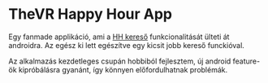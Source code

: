 # TheVR Happy Hour App

Egy fanmade applikáció, ami a [HH kereső](https://thevr.hu/thevrapps/HappyHour/) funkcionalitását ülteti át androidra. 
Az egész ki lett egészítve egy kicsit jobb kereső funckióval.

Az alkalmazás kezdetleges csupán hobbiból fejlesztem, új android feature-ök kipróbálásra gyanánt, így könnyen előfordulhatnak problémák.
